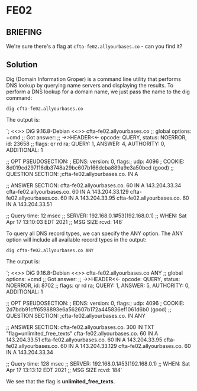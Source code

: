 # FE02
## BRIEFING
We're sure there's a flag at `cfta-fe02.allyourbases.co` - can you find it?

## Solution

Dig (Domain Information Groper) is a command line utility that performs DNS lookup by querying name servers and displaying the results. To perform a DNS lookup for a domain name, we just pass the name to the dig command:

`dig cfta-fe02.allyourbases.co`

The output is:

`; <<>> DiG 9.16.8-Debian <<>> cfta-fe02.allyourbases.co
;; global options: +cmd
;; Got answer:
;; ->>HEADER<<- opcode: QUERY, status: NOERROR, id: 23658
;; flags: qr rd ra; QUERY: 1, ANSWER: 4, AUTHORITY: 0, ADDITIONAL: 1

;; OPT PSEUDOSECTION:
; EDNS: version: 0, flags:; udp: 4096
; COOKIE: 8d019cd297f16db3748a29bc607b166dcba889a9e3a50bcd (good)
;; QUESTION SECTION:
;cfta-fe02.allyourbases.co.	IN	A

;; ANSWER SECTION:
cfta-fe02.allyourbases.co. 60	IN	A	143.204.33.34
cfta-fe02.allyourbases.co. 60	IN	A	143.204.33.129
cfta-fe02.allyourbases.co. 60	IN	A	143.204.33.95
cfta-fe02.allyourbases.co. 60	IN	A	143.204.33.51

;; Query time: 12 msec
;; SERVER: 192.168.0.1#53(192.168.0.1)
;; WHEN: Sat Apr 17 13:10:03 EDT 2021
;; MSG SIZE  rcvd: 146`


To query all DNS record types, we can specify the ANY option. The ANY option will include all available record types in the output:

`dig cfta-fe02.allyourbases.co ANY`

The output is:

`; <<>> DiG 9.16.8-Debian <<>> cfta-fe02.allyourbases.co ANY
;; global options: +cmd
;; Got answer:
;; ->>HEADER<<- opcode: QUERY, status: NOERROR, id: 8702
;; flags: qr rd ra; QUERY: 1, ANSWER: 5, AUTHORITY: 0, ADDITIONAL: 1

;; OPT PSEUDOSECTION:
; EDNS: version: 0, flags:; udp: 4096
; COOKIE: 2d7bdb91cff6598893e6a562607b172a445836ef1061d6b0 (good)
;; QUESTION SECTION:
;cfta-fe02.allyourbases.co.	IN	ANY

;; ANSWER SECTION:
cfta-fe02.allyourbases.co. 300	IN	TXT	"flag=unlimited_free_texts"
cfta-fe02.allyourbases.co. 60	IN	A	143.204.33.51
cfta-fe02.allyourbases.co. 60	IN	A	143.204.33.95
cfta-fe02.allyourbases.co. 60	IN	A	143.204.33.129
cfta-fe02.allyourbases.co. 60	IN	A	143.204.33.34

;; Query time: 128 msec
;; SERVER: 192.168.0.1#53(192.168.0.1)
;; WHEN: Sat Apr 17 13:13:12 EDT 2021
;; MSG SIZE  rcvd: 184`

We see that the flag is **unlimited_free_texts**.
